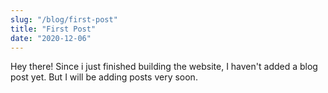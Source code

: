 ```yaml
---
slug: "/blog/first-post"
title: "First Post"
date: "2020-12-06"
---
```


Hey there! Since i just finished building the website, I haven't added a blog
post yet. But I will be adding posts very soon.
